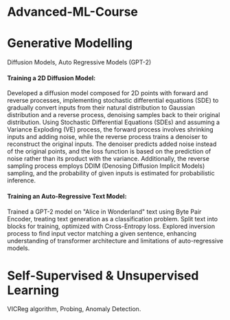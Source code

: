 # Advanced-ML-Course

# Generative Modelling
Diffusion Models, Auto Regressive Models (GPT-2)

#### Training a 2D Diffusion Model:
Developed a diffusion model composed for 2D points with forward and reverse processes, implementing stochastic differential equations (SDE) to gradually convert inputs from their natural distribution to Gaussian distribution and a reverse process, denoising samples back to their original distribution. Using Stochastic Differential Equations (SDEs) and assuming a Variance Exploding (VE) process, the forward process involves shrinking inputs and adding noise, while the reverse process trains a denoiser to reconstruct the original inputs. The denoiser predicts added noise instead of the original points, and the loss function is based on the prediction of noise rather than its product with the variance. Additionally, the reverse sampling process employs DDIM (Denosing Diffusion Implicit Models) sampling, and the probability of given inputs is estimated for probabilistic inference.

#### Training an Auto-Regressive Text Model:
Trained a GPT-2 model on "Alice in Wonderland" text using Byte Pair Encoder, treating text generation as a classification problem. Split text into blocks for training, optimized with Cross-Entropy loss. Explored inversion process to find input vector matching a given sentence, enhancing understanding of transformer architecture and limitations of auto-regressive models.

# Self-Supervised &amp; Unsupervised Learning
VICReg algorithm, Probing, Anomaly Detection.

